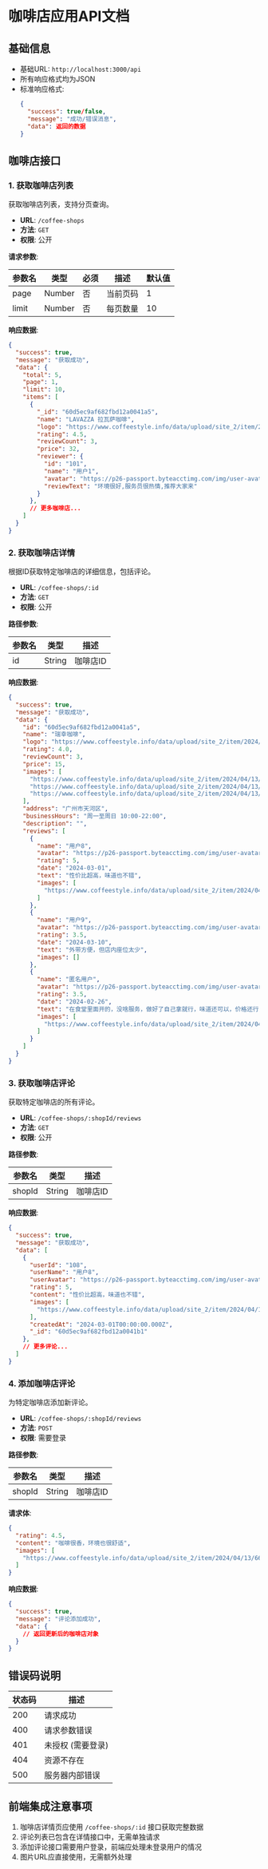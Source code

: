 # 咖啡店应用API文档

## 基础信息

- 基础URL: `http://localhost:3000/api`
- 所有响应格式均为JSON
- 标准响应格式:
  ```json
  {
    "success": true/false,
    "message": "成功/错误消息",
    "data": 返回的数据
  }
  ```

## 咖啡店接口

### 1. 获取咖啡店列表

获取咖啡店列表，支持分页查询。

- **URL**: `/coffee-shops`
- **方法**: `GET`
- **权限**: 公开

**请求参数**:

| 参数名 | 类型 | 必须 | 描述 | 默认值 |
|--------|------|------|------|--------|
| page | Number | 否 | 当前页码 | 1 |
| limit | Number | 否 | 每页数量 | 10 |

**响应数据**:
```json
{
  "success": true,
  "message": "获取成功",
  "data": {
    "total": 5,
    "page": 1,
    "limit": 10,
    "items": [
      {
        "_id": "60d5ec9af682fbd12a0041a5",
        "name": "LAVAZZA 拉瓦萨咖啡",
        "logo": "https://www.coffeestyle.info/data/upload/site_2/item/2024/04/13/661a9b9b87313.jpg",
        "rating": 4.5,
        "reviewCount": 3,
        "price": 32,
        "reviewer": {
          "id": "101",
          "name": "用户1",
          "avatar": "https://p26-passport.byteacctimg.com/img/user-avatar/c69497bf05b49fdabafd3974319accc4~100x100.awebp",
          "reviewText": "环境很好,服务员很热情,推荐大家来"
        }
      },
      // 更多咖啡店...
    ]
  }
}
```

### 2. 获取咖啡店详情

根据ID获取特定咖啡店的详细信息，包括评论。

- **URL**: `/coffee-shops/:id`
- **方法**: `GET`
- **权限**: 公开

**路径参数**:

| 参数名 | 类型 | 描述 |
|--------|------|------|
| id | String | 咖啡店ID |

**响应数据**:
```json
{
  "success": true,
  "message": "获取成功",
  "data": {
    "id": "60d5ec9af682fbd12a0041a5",
    "name": "瑞幸咖啡",
    "logo": "https://www.coffeestyle.info/data/upload/site_2/item/2024/04/13/661a9b9b87313.jpg",
    "rating": 4.0,
    "reviewCount": 3,
    "price": 15,
    "images": [
      "https://www.coffeestyle.info/data/upload/site_2/item/2024/04/13/661a9b9b87313.jpg",
      "https://www.coffeestyle.info/data/upload/site_2/item/2024/04/13/661a9b9b87313.jpg",
      "https://www.coffeestyle.info/data/upload/site_2/item/2024/04/13/661a9b9b87313.jpg"
    ],
    "address": "广州市天河区",
    "businessHours": "周一至周日 10:00-22:00",
    "description": "",
    "reviews": [
      {
        "name": "用户8",
        "avatar": "https://p26-passport.byteacctimg.com/img/user-avatar/c69497bf05b49fdabafd3974319accc4~100x100.awebp",
        "rating": 5,
        "date": "2024-03-01",
        "text": "性价比超高，味道也不错",
        "images": [
          "https://www.coffeestyle.info/data/upload/site_2/item/2024/04/13/661a9b9b87313.jpg"
        ]
      },
      {
        "name": "用户9",
        "avatar": "https://p26-passport.byteacctimg.com/img/user-avatar/c69497bf05b49fdabafd3974319accc4~100x100.awebp",
        "rating": 3.5,
        "date": "2024-03-10",
        "text": "外带方便，但店内座位太少",
        "images": []
      },
      {
        "name": "匿名用户",
        "avatar": "https://p26-passport.byteacctimg.com/img/user-avatar/c69497bf05b49fdabafd3974319accc4~100x100.awebp",
        "rating": 3.5,
        "date": "2024-02-26",
        "text": "在食堂里面开的，没啥服务，做好了自己拿就行，味道还可以，价格还行，提神醒脑来一杯",
        "images": [
          "https://www.coffeestyle.info/data/upload/site_2/item/2024/04/13/661a9b9b87313.jpg"
        ]
      }
    ]
  }
}
```

### 3. 获取咖啡店评论

获取特定咖啡店的所有评论。

- **URL**: `/coffee-shops/:shopId/reviews`
- **方法**: `GET`
- **权限**: 公开

**路径参数**:

| 参数名 | 类型 | 描述 |
|--------|------|------|
| shopId | String | 咖啡店ID |

**响应数据**:
```json
{
  "success": true,
  "message": "获取成功",
  "data": [
    {
      "userId": "108",
      "userName": "用户8",
      "userAvatar": "https://p26-passport.byteacctimg.com/img/user-avatar/c69497bf05b49fdabafd3974319accc4~100x100.awebp",
      "rating": 5,
      "content": "性价比超高，味道也不错",
      "images": [
        "https://www.coffeestyle.info/data/upload/site_2/item/2024/04/13/661a9b9b87313.jpg"
      ],
      "createdAt": "2024-03-01T00:00:00.000Z",
      "_id": "60d5ec9af682fbd12a0041b1"
    },
    // 更多评论...
  ]
}
```

### 4. 添加咖啡店评论

为特定咖啡店添加新评论。

- **URL**: `/coffee-shops/:shopId/reviews`
- **方法**: `POST`
- **权限**: 需要登录

**路径参数**:

| 参数名 | 类型 | 描述 |
|--------|------|------|
| shopId | String | 咖啡店ID |

**请求体**:
```json
{
  "rating": 4.5,
  "content": "咖啡很香，环境也很舒适",
  "images": [
    "https://www.coffeestyle.info/data/upload/site_2/item/2024/04/13/661a9b9b87313.jpg"
  ]
}
```

**响应数据**:
```json
{
  "success": true,
  "message": "评论添加成功",
  "data": {
    // 返回更新后的咖啡店对象
  }
}
```

## 错误码说明

| 状态码 | 描述 |
|--------|------|
| 200 | 请求成功 |
| 400 | 请求参数错误 |
| 401 | 未授权 (需要登录) |
| 404 | 资源不存在 |
| 500 | 服务器内部错误 |

## 前端集成注意事项

1. 咖啡店详情页应使用 `/coffee-shops/:id` 接口获取完整数据
2. 评论列表已包含在详情接口中，无需单独请求
3. 添加评论接口需要用户登录，前端应处理未登录用户的情况
4. 图片URL应直接使用，无需额外处理 